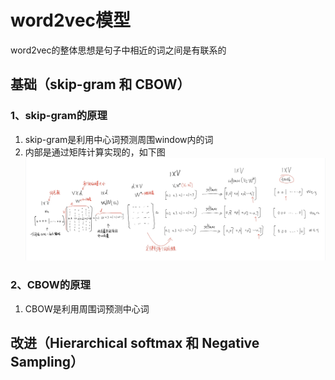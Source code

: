 # word2vec模型
word2vec的整体思想是句子中相近的词之间是有联系的
## 基础（skip-gram 和 CBOW）
### 1、skip-gram的原理
1. skip-gram是利用中心词预测周围window内的词  
2. 内部是通过矩阵计算实现的，如下图
![skip-gram](https://github.com/qiaomengrui/NLP-word2vec-model/blob/master/pic/skip-gram.png)  
### 2、CBOW的原理
1. CBOW是利用周围词预测中心词
## 改进（Hierarchical softmax 和 Negative Sampling）


